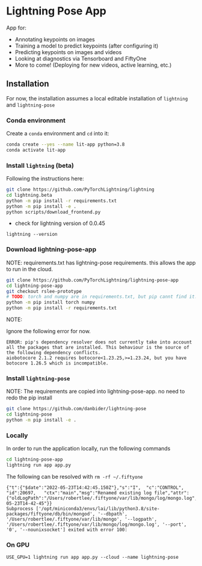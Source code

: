 # Lightning Pose App

App for:
* Annotating keypoints on images
* Training a model to predict keypoints (after configuring it)
* Predicting keypoints on images and videos
* Looking at diagnostics via Tensorboard and FiftyOne
* More to come! (Deploying for new videos, active learning, etc.)

## Installation
For now, the installation assumes a local editable installation of `lightning` and `lightning-pose` 

### Conda environment

Create a `conda` environment and `cd` into it:
```bash
conda create --yes --name lit-app python=3.8
conda activate lit-app
```

### Install `lightning` (beta)
Following the instructions here:

```bash
git clone https://github.com/PyTorchLightning/lightning
cd lightning.beta
python -m pip install -r requirements.txt
python -m pip install -e .
python scripts/download_frontend.py
```

- check for lightning version of 0.0.45

```
lightning --version
```

### Download lightning-pose-app
NOTE: requirements.txt has lightning-pose requirements.  this allows the app to run in the cloud.
```bash
git clone https://github.com/PyTorchLightning/lightning-pose-app
cd lightning-pose-app
git checkout rslee-prototype
# TODO: torch and numpy are in requirements.txt, but pip cannt find it. so install first before the rest
python -m pip install torch numpy
python -m pip install -r requirements.txt
```

NOTE: 

Ignore the following error for now.

```
ERROR: pip's dependency resolver does not currently take into account all the packages that are installed. This behaviour is the source of the following dependency conflicts.
aiobotocore 2.1.2 requires botocore<1.23.25,>=1.23.24, but you have botocore 1.26.5 which is incompatible.
```


### Install `lightning-pose`
NOTE:  The requirements are copied into lightning-pose-app.  no need to redo the pip install

```bash
git clone https://github.com/danbider/lightning-pose
cd lightning-pose
python -m pip install -e .
```

### Locally

In order to run the application locally, run the following commands

```bash
cd lightning-pose-app
lightning run app app.py
```

The following can be resolved with `rm -rf ~/.fiftyone`

```
{"t":{"$date":"2022-05-23T14:42:45.150Z"},"s":"I",  "c":"CONTROL",  "id":20697,   "ctx":"main","msg":"Renamed existing log file","attr":{"oldLogPath":"/Users/robertlee/.fiftyone/var/lib/mongo/log/mongo.log","newLogPath":"/Users/robertlee/.fiftyone/var/lib/mongo/log/mongo.log.2022-05-23T14-42-45"}}
Subprocess ['/opt/miniconda3/envs/lai/lib/python3.8/site-packages/fiftyone/db/bin/mongod', '--dbpath', '/Users/robertlee/.fiftyone/var/lib/mongo', '--logpath', '/Users/robertlee/.fiftyone/var/lib/mongo/log/mongo.log', '--port', '0', '--nounixsocket'] exited with error 100:
```


### On GPU
```
USE_GPU=1 lightning run app app.py --cloud --name lightning-pose
```
